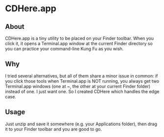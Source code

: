 CDHere.app
==========

About
-----
CDHere.app is a tiny utility to be placed on your Finder toolbar. When you click it, it opens a Terminal.app window at the current Finder directory so you can practice your command-line Kung Fu as you wish. 

Why
---
I tried several alternatives, but all of them share a minor issue in common: if you click those tools when Terminal.app is NOT running, you always get two Terminal.app windows (one at ~, the other at your current Finder folder) instead of one. I just want one. So I created CDHere which handles the edge case. 

Usage
-----
Just unzip and save it somewhere (e.g. your Applications folder), then drag it to your Finder toolbar and you are good to go. 

